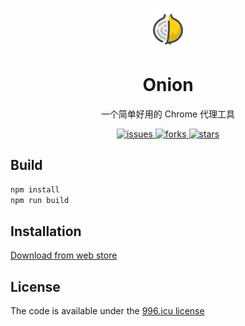 <p align="center">
  <a href="http://github.com/0jinxing/onion">
    <img alt="onion" height="64" src="./docs/assets/logo.png">
  </a>
</p>

<h1 align="center">Onion</h1>

<div align="center">
  <p>一个简单好用的 Chrome 代理工具</p>
  <a href="https://github.com/0jinxing/onion/issues">
    <img src="https://img.shields.io/github/issues/0jinxing/onion.svg" alt="issues" />
  </a>
  <a href="https://github.com/0jinxing/onion/network">
    <img src="https://img.shields.io/github/forks/0jinxing/onion.svg" alt="forks" />
  </a>
  <a href="https://github.com/0jinxing/onion/stargazers">
    <img src="https://img.shields.io/github/stars/0jinxing/onion.svg" alt="stars" />
  </a>
</div>

## Build

```bash
npm install
npm run build
```
## Installation

<a href="https://chrome.google.com/webstore/detail/onion/ooinoebmmhbmhkocojcoahbkefikddch">
  Download from web store
</a>

## License

The code is available under the [996.icu license](https://github.com/0jinxing/onion/blob/master/LICENSE)
